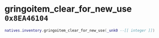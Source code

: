 # gringoitem_clear_for_new_use `0x8EA46104`

```lua
natives.inventory.gringoitem_clear_for_new_use(_unk0 --[[ integer ]])
```